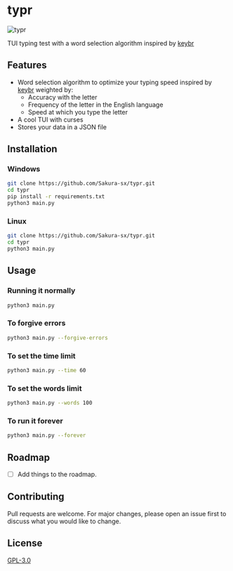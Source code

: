 # typr

![typr](https://github.com/Sakura-sx/typr/blob/main/image.png?raw=true)

TUI typing test with a word selection algorithm inspired by [keybr](https://keybr.com/)

## Features
 - Word selection algorithm to optimize your typing speed inspired by [keybr](https://keybr.com/) weighted by:
    - Accuracy with the letter
    - Frequency of the letter in the English language
    - Speed at which you type the letter
- A cool TUI with curses
- Stores your data in a JSON file

## Installation
### Windows

```bash
git clone https://github.com/Sakura-sx/typr.git
cd typr
pip install -r requirements.txt
python3 main.py
```

### Linux

```bash
git clone https://github.com/Sakura-sx/typr.git
cd typr
python3 main.py
```

## Usage

### Running it normally
```bash
python3 main.py
```

### To forgive errors
```bash
python3 main.py --forgive-errors
```

### To set the time limit
```bash
python3 main.py --time 60
```

### To set the words limit
```bash
python3 main.py --words 100
```

### To run it forever
```bash
python3 main.py --forever
```

## Roadmap
- [ ] Add things to the roadmap.


## Contributing

Pull requests are welcome. For major changes, please open an issue first
to discuss what you would like to change.

## License

[GPL-3.0](https://choosealicense.com/licenses/gpl-3.0/)